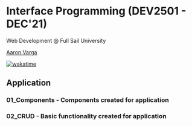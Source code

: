 # Interface Programming (DEV2501 - DEC'21)

Web Development @ Full Sail University

[Aaron Varga](https://www.iamaaronvarga.com)

[![wakatime](https://wakatime.com/badge/user/90da22c6-87e2-4dfa-baf6-b7751c291444/project/d674c5be-3b2a-413f-830a-a724a620462e.svg)](https://wakatime.com/badge/user/90da22c6-87e2-4dfa-baf6-b7751c291444/project/d674c5be-3b2a-413f-830a-a724a620462e)

## Application

### 01_Components - Components created for application

### 02_CRUD - Basic functionality created for application

